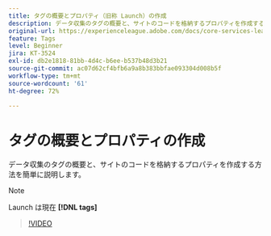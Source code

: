 ```yaml
---
title: タグの概要とプロパティ（旧称 Launch）の作成
description: データ収集のタグの概要と、サイトのコードを格納するプロパティを作成する方法を簡単に説明します。
original-url: https://experienceleague.adobe.com/docs/core-services-learn/tutorials/launch-web/launch-overview-and-creating-properties.html
feature: Tags
level: Beginner
jira: KT-3524
exl-id: db2e1818-81bb-4d4c-b6ee-b537b48d3b21
source-git-commit: ac07d62cf4bfb6a9a8b383bbfae093304d008b5f
workflow-type: tm+mt
source-wordcount: '61'
ht-degree: 72%

---
```


# タグの概要とプロパティの作成

データ収集のタグの概要と、サイトのコードを格納するプロパティを作成する方法を簡単に説明します。

>[!NOTE]
>
> Launch は現在 **[!DNL tags]**

>[!VIDEO](https://video.tv.adobe.com/v/28727/?quality=12&learn=on)
